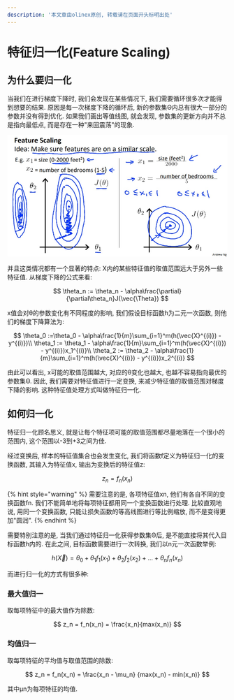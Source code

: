 ```yaml
---
description: '本文章由olinex原创, 转载请在页面开头标明出处'
---
```


# 特征归一化\(Feature Scaling\)

## 为什么要归一化

当我们在进行梯度下降时, 我们会发现在某些情况下, 我们需要循环很多次才能得到想要的结果. 原因是每一次梯度下降的循环后, 新的参数集Θ内总有很大一部分的参数并没有得到优化. 如果我们画出等值线图, 就会发现, 参数集的更新方向并不总是指向最低点, 而是存在一种"来回震荡"的现象.

![&#x6765;&#x81EA;Andrew Ng&#x6559;&#x6388;&#x7684;PPT](../../../.gitbook/assets/ahr0cdovl2ltzy5ibg9nlmnzzg4ubmv0lziwmtcwnzezmtq0mdi1mdqx.jpeg)

并且这类情况都有一个显著的特点: X内的某些特征值的取值范围远大于另外一些特征值. 从梯度下降的公式来看:

$$
\theta_n := \theta_n - \alpha\frac{\partial}{\partial\theta_n}J(\vec{\Theta})
$$

x值会对θ的参数变化有不同程度的影响, 我们假设目标函数h为二元一次函数, 则他们的梯度下降算法为:

$$
\theta_0 :=\theta_0 - \alpha\frac{1}{m}\sum_{i=1}^m(h(\vec{X}^{(i)}) - y^{(i)})\\
\theta_1 := \theta_1 - \alpha\frac{1}{m}\sum_{i=1}^m(h(\vec{X}^{(i)}) - y^{(i)})x_1^{(i)}\\
\theta_2 := \theta_2 - \alpha\frac{1}{m}\sum_{i=1}^m(h(\vec{X}^{(i)}) - y^{(i)})x_2^{(i)}
$$

由此可以看出, x可能的取值范围越大, 对应的θ变化也越大, 也越不容易指向最优的参数集Θ. 因此, 我们需要对特征值进行一定变换, 来减少特征值的取值范围对梯度下降的影响. 这种特征值处理方式叫做特征归一化.

## 如何归一化

特征归一化顾名思义, 就是让每个特征项可能的取值范围都尽量地落在一个很小的范围内, 这个范围以-3到+3之间为佳.

经过变换后, 样本的特征值集合也会发生变化, 我们将函数f定义为特征归一化的变换函数, 其输入为特征值x, 输出为变换后的特征值z:

$$
z_n = f_n(x_n)
$$

{% hint style="warning" %}
需要注意的是, 各项特征值xn, 他们有各自不同的变换函数fn. 我们不能简单地将每项特征都用同一个变换函数进行处理. 比较直观地说, 用同一个变换函数, 只能让损失函数的等高线图进行等比例缩放, 而不是变得更加"圆润".
{% endhint %}

需要特别注意的是, 当我们通过特征归一化获得参数集Θ后, 是不能直接将其代入目标函数h内的. 在此之间, 目标函数需要进行一次转换, 我们以n元一次函数举例:

$$
h(\vec{X}) = \theta_0 + 
\theta_1f_1(x_1) + 
\theta_2f_2(x_2) +
... +
 \theta_nf_n(x_n)
$$

而进行归一化的方式有很多种:

### 最大值归一

取每项特征中的最大值作为除数:

$$
z_n = f_n(x_n) = \frac{x_n}{max(x_n)}
$$



### 均值归一

取每项特征的平均值与取值范围的除数:

$$
z_n = f_n(x_n) = \frac{x_n - \mu_n}
{max(x_n) - min(x_n)}
$$

其中μn为每项特征的均值.

